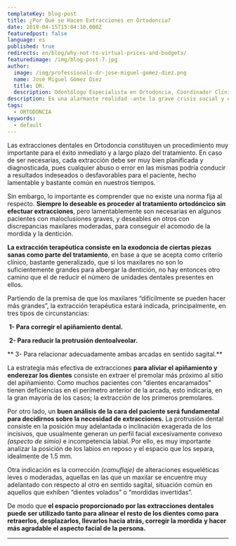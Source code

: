 ```yaml
---
templateKey: blog-post
title: ¿Por Qué se Hacen Extracciones en Ortodoncia?
date: 2019-04-15T15:04:10.000Z
featuredpost: false
language: es
published: true
redirects: en/blog/why-not-to-virtual-prices-and-budgets/
featuredimage: /img/blog-post-7.jpg
author: 
  image: /img/professionals-dr-jose-miguel-gomez-diez.png
  name: José Miguel Gómez Díez
  title: DR.
  description: Odontólogo Especialista en Ortodoncia, Coordinador Clínico de DENTAL VIP, Especialidades Odontológicas s.c. y verdadero apasionado del análisis, discusión, comunicación y difusión de la información científica.
description: Es una alarmante realidad -ante la grave crisis social y económica que vivimos- el hecho de que cada vez más personas llamen o escriban correos a las clínicas dentales, como si de tiendas por departamento se tratase, con la única intención de indagar sobre los precios “aproximados” de los tratamientos odontológicos más frecuentes y
tags:
  - ORTODONCIA
keywords:
  - default
---
```

Las extracciones dentales en Ortodoncia constituyen un procedimiento muy importante para el éxito inmediato y a largo plazo del tratamiento. En caso de ser necesarias, cada extracción debe ser muy bien planificada y diagnosticada, pues cualquier abuso o error en las mismas podría conducir a resultados indeseados o desfavorables para el paciente, hecho lamentable y bastante común en nuestros tiempos.

Sin embargo, lo importante es comprender que no existe una norma fija al respecto. **Siempre lo deseable es proceder al tratamiento ortodóncico sin efectuar extracciones**, pero lamentablemente son necesarias en algunos pacientes con maloclusiones graves, y deseables en otros con discrepancias maxilares moderadas, para conseguir el acomodo de la mordida y la dentición.

**La extracción terapéutica consiste en la exodoncia de ciertas piezas sanas como parte del tratamiento**, en base a que se acepta como criterio clínico, bastante generalizado, que si los maxilares no son lo suficientemente grandes para albergar la dentición, no hay entonces otro camino que el de reducir el número de unidades dentales presentes en ellos.

Partiendo de la premisa de que los maxilares “difícilmente se pueden hacer más grandes”, la extracción terapéutica estará indicada, principalmente, en tres tipos de circunstancias:

 **1- Para corregir el apiñamiento dental.**

 **2- Para reducir la protrusión dentoalveolar.**

** 3- Para relacionar adecuadamente ambas arcadas en sentido sagital.**

La estrategia más efectiva de extracciones **para aliviar el apiñamiento y enderezar los dientes** consiste en extraer el premolar más próximo al sitio del apiñamiento. Como muchos pacientes con “dientes encaramados” tienen deficiencias en el perímetro anterior de la arcada, esto indicaría, en la gran mayoría de los casos; la extracción de los primeros premolares.

Por otro lado, un **buen análisis de la cara del paciente será fundamental para decidirnos sobre la necesidad de extracciones.** La protrusión dental consiste en la posición muy adelantada o inclinación exagerada de los incisivos, que usualmente generan un perfil facial excesivamente convexo _(aspecto de simio)_ e incompetencia labial. Por ello, es muy importante analizar la posición de los labios en reposo y el espacio que los separa, idealmente de 1.5 mm.

Otra indicación es la corrección _(camuflaje)_ de alteraciones esqueléticas leves o moderadas, aquellas en las que un maxilar se encuentre muy adelantado con respecto al otro en sentido sagital, situación común en aquellos que exhiben “dientes volados” o “mordidas invertidas”.

De modo que **el espacio proporcionado por las extracciones dentales puede ser utilizado tanto para alinear el resto de los dientes como para retraerlos, desplazarlos, llevarlos hacia atrás, corregir la mordida** **y hacer más agradable el aspecto facial de la persona.**

* * *